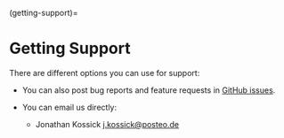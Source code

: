 (getting-support)=

# Getting Support

There are different options you can use for support:

 - You can also post bug reports and feature requests in  [GitHub issues](https://github.com/fids-openresearchlab/BirdObservationLab/issues).

 - You can email us directly:

   - Jonathan Kossick 
     [<j.kossick@posteo.de>](mailto:j.kossick@posteo.de)
     
